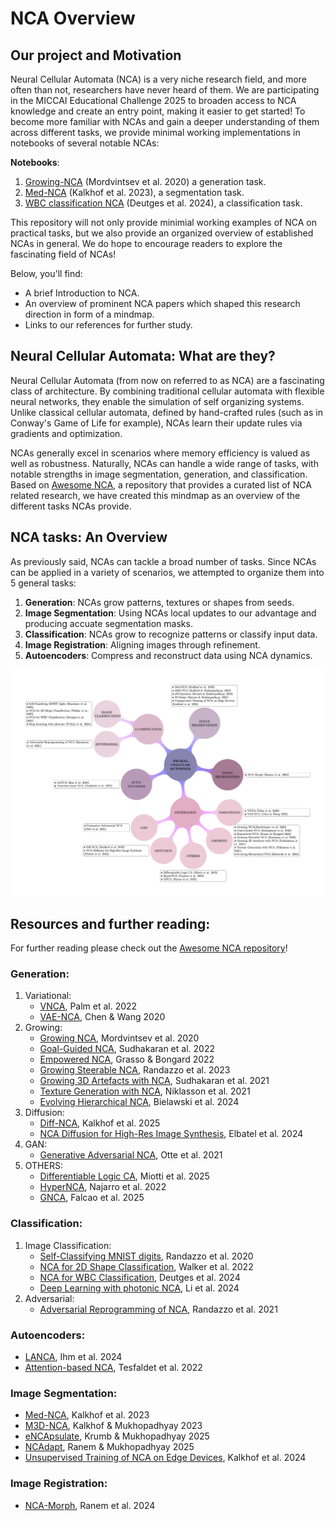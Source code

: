 # NCA Overview
## Our project and Motivation
Neural Cellular Automata (NCA) is a very niche research field, and more often than not, researchers have never heard of them. We are participating in the MICCAI Educational Challenge 2025 to broaden access to NCA knowledge and create an entry point, making it easier to get started! To become more familiar with NCAs and gain a deeper understanding of them across different tasks, we provide minimal working implementations in notebooks of several notable NCAs:

**Notebooks**:
1. [Growing-NCA](./notebooks/1_growing.ipynb) (Mordvintsev et al. 2020) a generation task.
2. [Med-NCA](./notebooks/2_segmentation.ipynb) (Kalkhof et al. 2023), a segmentation task.
3. [WBC classification NCA](./notebooks/3_classification.ipynb) (Deutges et al. 2024), a classification task.

This repository will not only provide minimial working examples of NCA on practical tasks, but we also provide an organized overview of established NCAs in general. We do hope to encourage readers to explore the fascinating field of NCAs!

Below, you'll find:
- A brief Introduction to NCA.
- An overview of prominent NCA papers which shaped this research direction in form of a mindmap.
- Links to our references for further study. 

## Neural Cellular Automata: What are they?
Neural Cellular Automata (from now on referred to as NCA) are a fascinating class of architecture. By combining traditional cellular automata with flexible neural networks, they enable the simulation of self organizing systems. Unlike classical cellular automata, defined by hand-crafted rules (such as in Conway's Game of Life for example), NCAs learn their update rules via gradients and optimization. 

NCAs generally excel in scenarios where memory efficiency is valued as well as robustness. Naturally, NCAs can handle a wide range of tasks, with notable strengths in image segmentation, generation, and classification. Based on [Awesome NCA](https://github.com/MECLabTUDA/awesome-nca), a repository that provides a curated list of NCA related research, we have created this mindmap as an overview of the different tasks NCAs provide.

## NCA tasks: An Overview
As previously said, NCAs can tackle a broad number of tasks. Since NCAs can be applied in a variety of scenarios, we attempted to organize them into 5 general tasks:
1. **Generation**: NCAs grow patterns, textures or shapes from seeds.
2. **Image Segmentation**: Using NCAs local updates to our advantage and producing accuate segmentation masks.
3. **Classification**: NCAs grow to recognize patterns or classify input data.
4. **Image Registration**: Aligning images through refinement.
5. **Autoencoders**: Compress and reconstruct data using NCA dynamics.

![](assets/Mindmap-Overview.png)

## Resources and further reading:
For further reading please check out the [Awesome NCA repository](https://github.com/MECLabTUDA/awesome-nca)!
### **Generation**:
1. Variational:
    - [VNCA](https://arxiv.org/pdf/2201.12360), Palm et al. 2022
    - [VAE-NCA](https://arxiv.org/abs/2010.04949), Chen & Wang 2020   
2. Growing:
    - [Growing NCA](https://distill.pub/2020/growing-ca/), Mordvintsev et al. 2020
    - [Goal-Guided NCA](https://arxiv.org/pdf/2205.06806), Sudhakaran et al. 2022
    - [Empowered NCA](https://arxiv.org/pdf/2205.06771), Grasso & Bongard 2022
    - [Growing Steerable NCA](https://arxiv.org/abs/2302.10197), Randazzo et al. 2023
    - [Growing 3D Artefacts with NCA](https://arxiv.org/abs/2103.08737), Sudhakaran et al. 2021
    - [Texture Generation with NCA](https://distill.pub/selforg/2021/textures/), Niklasson et al. 2021
    - [Evolving Hierarchical NCA](https://dl.acm.org/doi/pdf/10.1145/3638529.3654150), Bielawski et al. 2024
3. Diffusion:
    - [Diff-NCA](https://www.nature.com/articles/s44335-025-00026-4), Kalkhof et al. 2025
    - [NCA Diffusion for High-Res Image Synthesis](https://arxiv.org/pdf/2407.03018), Elbatel et al. 2024
4. GAN:
    - [Generative Adversarial NCA](https://arxiv.org/abs/2108.04328), Otte et al. 2021
5. OTHERS:
    - [Differentiable Logic CA](https://google-research.github.io/self-organising-systems/difflogic-ca/), Miotti et al. 2025
    - [HyperNCA](https://arxiv.org/pdf/2204.11674), Najarro et al. 2022
    - [GNCA](https://openreview.net/pdf?id=gIrVoQEDQv), Falcao et al. 2025
### **Classification**:
1. Image Classification:
    - [Self-Classifying MNIST digits](https://distill.pub/2020/selforg/mnist/), Randazzo et al. 2020
    - [NCA for 2D Shape Classification](https://ieeexplore.ieee.org/stamp/stamp.jsp?arnumber=9981214), Walker et al. 2022
    - [NCA for WBC Classification](https://arxiv.org/abs/2404.05584), Deutges et al. 2024
    - [Deep Learning with photonic NCA](https://www.nature.com/articles/s41377-024-01651-7), Li et al. 2024
2. Adversarial:
    - [Adversarial Reprogramming of NCA](https://distill.pub/selforg/2021/adversarial/), Randazzo et al. 2021
### **Autoencoders**:
- [LANCA](https://link.springer.com/chapter/10.1007/978-3-031-78186-5_25), Ihm et al. 2024
- [Attention-based NCA](https://proceedings.neurips.cc/paper_files/paper/2022/file/361e5112d2eca09513bbd266e4b2d2be-Paper-Conference.pdf), Tesfaldet et al. 2022
### **Image Segmentation**:
- [Med-NCA](https://arxiv.org/abs/2302.03473), Kalkhof et al. 2023
- [M3D-NCA](https://arxiv.org/pdf/2309.02954), Kalkhof & Mukhopadhyay 2023
- [eNCApsulate](https://arxiv.org/pdf/2504.21562), Krumb & Mukhopadhyay 2025
- [NCAdapt](https://arxiv.org/abs/2410.23368), Ranem & Mukhopadhyay 2025
- [Unsupervised Training of NCA on Edge Devices](https://arxiv.org/pdf/2407.18114), Kalkhof et al. 2024
### **Image Registration**:
- [NCA-Morph](https://arxiv.org/pdf/2410.22265), Ranem et al. 2024
